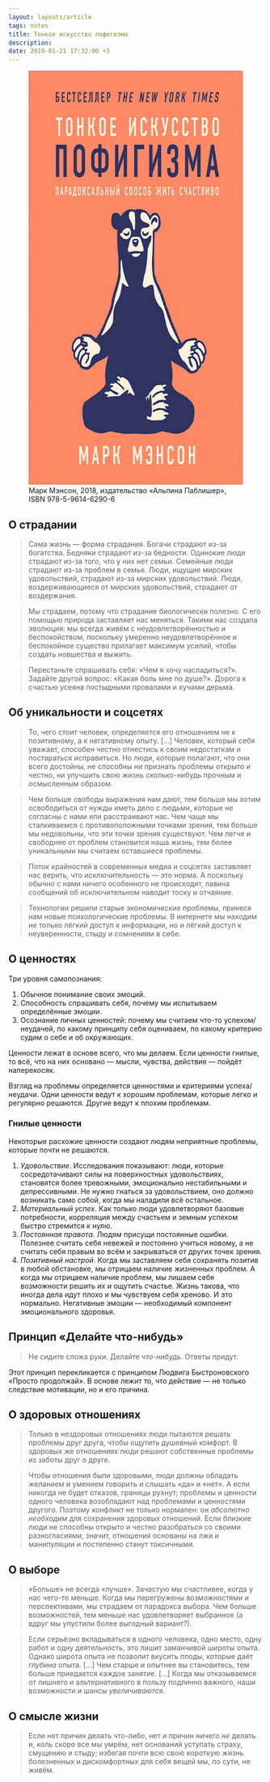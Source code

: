 ```yaml
---
layout: layouts/article
tags: notes
title: Тонкое искусство пофигизма
description:
date: 2019-01-21 17:32:00 +3
---
```

<figure>
  <img alt="Обложка книги" src="assets/cover.jpg" height="819" width="570" />
  <figcaption>Марк Мэнсон, 2018, издательство «Альпина Паблишер», <span class="nobr">ISBN 978-5-9614-6290-6</span></figcaption>
</figure>

## О страдании

> Сама жизнь — форма страдания. Богачи страдают из-за богатства. Бедняки страдают из-за бедности. Одинокие люди страдают из-за того, что у них нет семьи. Семейные люди страдают из-за проблем в семье. Люди, ищущие мирских удовольствий, страдают из-за мирских удовольствий. Люди, воздерживающиеся от мирских удовольствий, страдают от воздержания.

> Мы страдаем, потому что страдание биологически полезно. С его помощью природа заставляет нас меняться. Такими нас создала эволюция: мы всегда живём с неудовлетворённостью и беспокойством, поскольку умеренно неудовлетворённое и беспокойное существо прилагает максимум усилий, чтобы создать новшества и выжить.

> Перестаньте спрашивать себя: «Чем я хочу насладиться?». Задайте другой вопрос: «Какая боль мне по душе?». Дорога к счастью усеяна постыдными провалами и кучами дерьма.

## Об уникальности и соцсетях

> То, чего стоит человек, определяется его отношением не к позитивному, а к негативному опыту. [...] Человек, который себя уважает, способен честно отнестись к своим недостаткам и постараться исправиться. Но люди, которые полагают, что они всего достойны, не способны ни признать проблемы открыто и честно, ни улучшить свою жизнь сколько-нибудь прочным и осмысленным образом.

> Чем больше свободы выражения нам дают, тем больше мы хотим освободиться от нужды иметь дело с людьми, которые не согласны с нами или расстраивают нас. Чем чаще мы сталкиваемся с противоположными точками зрения, тем больше мы недовольны, что эти точки зрения существуют. Чем легче и свободнее от проблем становится наша жизнь, тем более уникальными мы считаем оставшиеся проблемы.

> Поток крайностей в современных медиа и соцсетях заставляет нас верить, что исключительность — это норма. А поскольку обычно с нами ничего особенного не происходит, лавина сообщений об исключительном наводит тоску и отчаяние.

> Технологии решили старые экономические проблемы, принеся нам новые психологические проблемы. В интернете мы находим не только лёгкий доступ к информации, но и лёгкий доступ к неуверенности, стыду и сомнениям в себе.

## О ценностях

Три уровня самопознания:

1. Обычное понимание своих эмоций.
2. Способность спрашивать себя, почему мы испытываем определённые эмоции.
3. Осознание личных ценностей: почему мы считаем что-то успехом/неудачей, по какому принципу себя оцениваем, по какому критерию судим о себе и об окружающих.

Ценности лежат в основе всего, что мы делаем. Если ценности гнилые, то всё, что на них основано — мысли, чувства, действия —  пойдёт наперекосяк.

Взгляд на проблемы определяется ценностями и критериями успеха/неудачи. Одни ценности ведут к хорошим проблемам, которые легко и регулярно решаются. Другие ведут к плохим проблемам.

### Гнилые ценности

Некоторые расхожие ценности создают людям неприятные проблемы, которые почти не решаются.

1. *Удовольствие*. Исследования показывают: люди, которые сосредотачивают силы на поверхностных удовольствиях, становятся более тревожными, эмоционально нестабильными и депрессивными. Не нужно гнаться за удовольствием, оно должно возникать само собой, когда мы наладили всё остальное.
2. *Материальный успех*. Как только люди удовлетворяют базовые потребности, корреляция между счастьем и земным успехом быстро стремится к нулю.
3. *Постоянная правота*. Людям присущи постоянные ошибки. Полезнее считать себя невежей и постоянно учиться новому, а не считать себя правым во всём и закрываться от других точек зрения.
4. *Позитивный настрой*. Когда мы заставляем себя сохранять позитив в любой обстановке, мы отрицаем наличие жизненных проблем. А когда мы отрицаем наличие проблем, мы лишаем себя возможности решить их и ощутить счастье. Жизнь такова, что иногда дела идут плохо и мы чувствуем себя хреново. И это нормально. Негативные эмоции — необходимый компонент эмоционального здоровья.

## Принцип «Делайте что-нибудь»

> Не сидите сложа руки. Делайте *что-нибудь*. Ответы придут.

Этот принцип перекликается с принципом Людвига Быстроновского «Просто продолжай». В основе лежит то, что действие — не только следствие мотивации, но и его причина.

## О здоровых отношениях

> Только в нездоровых отношениях люди пытаются решать проблемы друг друга, чтобы ощутить душевный комфорт. В здоровых же отношениях люди решают собственные проблемы из заботы друг о друге.

> Чтобы отношения были здоровыми, люди должны обладать желанием и умением говорить и слышать «да» и «нет». А если никогда не будет отказов, границы рухнут; проблемы и ценности одного человека возобладают над проблемами и ценностями другого. Поэтому конфликт не только нормален: он *абсолютно необходим* для сохранения здоровых отношений. Если близкие люди не способны открыто и честно разобраться со своими разногласиями, значит, отношения основаны на лжи и манипуляции и постепенно станут токсичными.

## О выборе

> «Больше» не всегда «лучше». Зачастую мы счастливее, когда у нас чего-то меньше. Когда мы перегружены возможностями и перспективами, мы страдаем от парадокса выбора. Чем больше возможностей, тем меньше нас удовлетворяет выбранное (а вдруг мы упустили более выгодный вариант?).

> Если серьёзно вкладываться в одного человека, одно место, одну работ и одну деятельность, это лишит заманчивой широты опыта. Однако широта опыта не позволит вкусить плоды, которые даёт *глубина* опыта. [...] Чем старше и опытнее вы становитесь, тем больше приедается каждое занятие. [...] Когда мы отказываемся от лишнего и альтернативного в пользу подлинно важного, наши возможности и шансы *увеличиваются*.

## О смысле жизни

> Если нет причин делать что-либо, нет и причин ничего *не* делать и, коль скоро все мы умрём, нет оснований уступать страху, смущению и стыду; избегая почти всю свою короткую жизнь болезненных и дискомфортных для себя вещей мы, по сути, не живём.
